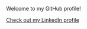 Welcome to my GitHub profile!


[Check out my LinkedIn profile](https://www.linkedin.com/in/eduardoagarciamendoza/)
